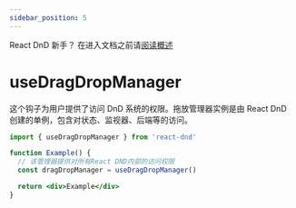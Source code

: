 ```yaml
---
sidebar_position: 5
---
```

React DnD 新手？  在进入文档之前请[阅读概述](../quick-start/overview)

# useDragDropManager

这个钩子为用户提供了访问 DnD 系统的权限。拖放管理器实例是由 React DnD 创建的单例，包含对状态、监视器、后端等的访问。

```jsx
import { useDragDropManager } from 'react-dnd'

function Example() {
  // 该管理器提供对所有React DND内部的访问权限
  const dragDropManager = useDragDropManager()

  return <div>Example</div>
}
```
